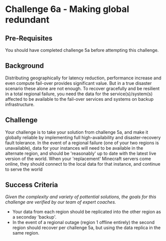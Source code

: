 # Challenge 6a - Making global redundant

## Pre-Requisites
You should have completed challenge 5a before attempting this challenge.

## Background
Distributing geographically for latency reduction, performance increase and even compute fail-over provides significant value. But in a true disaster scenario these alone are not enough. To recover gracefully and be resilient in a total regional failure, you need the data for the service(s)/system(s) affected to be available to the fail-over services and systems on backup infrastructure.

## Challenge
Your challenge is to take your solution from challenge 5a, and make it globally reliable by implementing full high-availability and disaster-recovery fault tolerance. In the event of a regional failure (one of your two regions is unavailable), data for your instances will need to be available in the alternate region, and should be 'reasonably' up to date with the latest live version of the world. When your 'replacement' Minecraft servers come online, they should connect to the local data for that instance, and continue to serve the world

## Success Criteria
*Given the complexity and variety of pottential solutions, the goals for this challenge are verified by our team of expert coaches.*
- Your data from each region should be replicated into the other region as a seconday 'backup'.
- In the event of a regional outage (region 1 offline entirely) the second region should recover per challenge 5a, but using the data replica in the same region.
